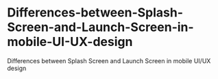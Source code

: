 # Differences-between-Splash-Screen-and-Launch-Screen-in-mobile-UI-UX-design
Differences between Splash Screen and Launch Screen in mobile UI/UX design

